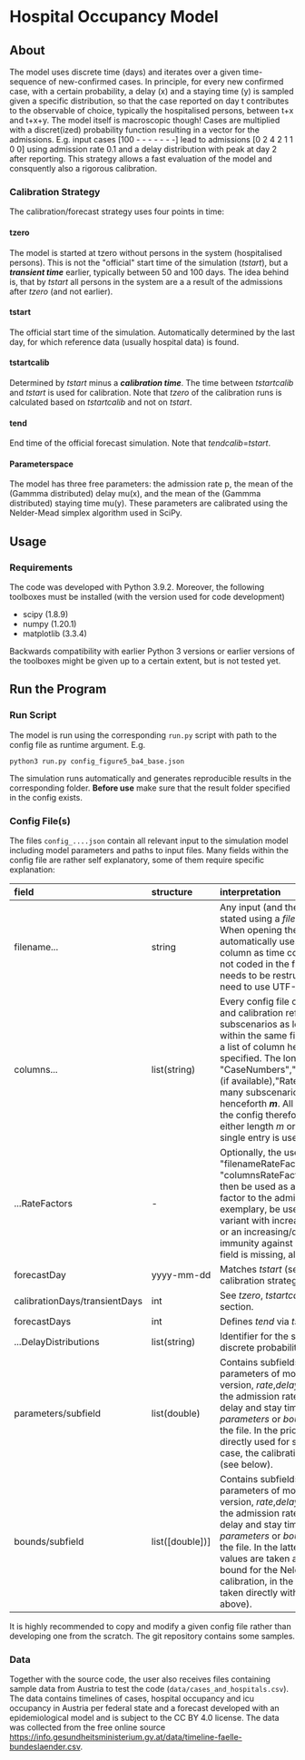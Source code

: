 # Hospital Occupancy Model 
## About
The model uses discrete time (days) and iterates over a given time-sequence of new-confirmed cases. In principle, for every new confirmed case, with a certain probability, a delay (x) and a staying time (y) is sampled given a specific distribution, so that the case reported on day t contributes to the observable of choice, typically the hospitalised persons, between t+x and t+x+y. The model itself is macroscopic though! Cases are multiplied with a discret(ized) probability function resulting in a vector for the admissions.
E.g. input cases [100 - - - - - - -] lead to admissions [0 2 4 2 1 1 0 0] using admission rate 0.1 and a delay distribution with peak at day 2 after reporting. This strategy allows a fast evaluation of the model and consquently also a rigorous calibration.

### Calibration Strategy 
The calibration/forecast strategy uses four points in time:
#### tzero
The model is started at tzero without persons in the system (hospitalised persons). This is not the "official" start time of the simulation (*tstart*), but a ***transient time*** earlier, typically between 50 and 100 days. The idea behind is, that by *tstart* all persons in the system are a a result of the admissions after *tzero* (and not earlier).
#### tstart
The official start time of the simulation. Automatically determined by the last day, for which reference data (usually hospital data) is found.
#### tstartcalib
Determined by *tstart* minus a ***calibration time***. The time between *tstartcalib* and *tstart* is used for calibration. Note that *tzero* of the calibration runs is calculated based on *tstartcalib* and not on *tstart*.
#### tend
End time of the official forecast simulation. Note that *tendcalib*=*tstart*. 
#### Parameterspace
The model has three free parameters: the admission rate p, the mean of the (Gammma distributed) delay mu(x), and the mean of the (Gammma distributed) staying time mu(y). These parameters are calibrated using the Nelder-Mead simplex algorithm used in SciPy. 

## Usage
### Requirements
The code was developed with Python 3.9.2. Moreover, the following toolboxes must be installed (with the version used for code development)

- scipy (1.8.9)
- numpy (1.20.1)
- matplotlib (3.3.4)

Backwards compatibility with earlier Python 3 versions or earlier versions of the toolboxes might be given up to a certain extent, but is not tested yet.

## Run the Program
### Run Script
The model is run using the corresponding `run.py` script with path to the config file as runtime argument. E.g.
```
python3 run.py config_figure5_ba4_base.json
```
The simulation runs automatically and generates reproducible results in the corresponding folder.
**Before use** make sure that the result folder specified in the config exists.
### Config File(s)
The files `config_....json` contain all relevant input to the simulation model including model parameters and paths to input files. Many fields within the config file are rather self explanatory, some of them require specific explanation:

| field | structure | interpretation |
| :--- | :--- | :------------ |
| filename... | string | Any input (and the calibration reference) is stated using a *filename* / *columns* tuple. When opening the file the model automatically uses and parses the first column as time column. Hence, if time is not coded in the first column, the file needs to be restructured. Also the files need to use UTF-8 encoding. |
| columns... | list(string) | Every config file can use multiple inputs and calibration references as subscenarios as long as they are saved within the same file. To make this possible, a list of column headers needs to be specified. The longest input list among "CaseNumbers","Hospitalized","Forecast",(if available),"RateFactors" decides how many subscenarios will be run, say, henceforth ***m***. All the *columns...* fields of the config therefore need to be lists with either length *m* or *1*. In the latter case, the single entry is used for all scenarios. |
| ...RateFactors | - | Optionally, the user can specifiy a "filenameRateFactors" and "columnsRateFactors". The time series will then be used as a time dependent scaling factor to the admission rate. This can, exemplary, be used to integrade a new variant with increased/reduced virulence or an increasing/decreasing level of immunity against severe disease. If the field is missing, all factors are 1.0. |
| forecastDay | yyyy-mm-dd | Matches *tstart* (see description of the calibration strategy above) |
| calibrationDays/transientDays | int | See *tzero*, *tstartcalib* and *tstart* in the first section. |
| forecastDays | int | Defines *tend* via *tstart+forecastDays* |
| ...DelayDistributions | list(string) | Identifier for the shape used to create the discrete probability distributions. |
| parameters/subfield | list(double) | Contains subfields according to the (free) parameters of model. In the given model version, *rate*,*delay* and *stay* standing for the admission rate and average admission delay and stay times are used. Either *parameters* or *bounds* must be present in the file. In the prior case, the values are directly used for simulation, in the latter case, the calibration process is triggered (see below). |
| bounds/subfield | list(\[double\])] | Contains subfields according to the (free) parameters of model. In the given model version, *rate*,*delay* and *stay* standing for the admission rate and average admission delay and stay times are used. Either *parameters* or *bounds* must be present in the file. In the latter case, the specified values are taken as lower and upper bound for the Nelder-Mead method in the calibration, in the prior case the values are taken directly without calibration (see above).|
It is highly recommended to copy and modify a given config file rather than developing one from the scratch. The git repository contains some samples.

### Data
Together with the source code, the user also receives files containing sample data from Austria to test the code (`data/cases_and_hospitals.csv`). The data contains timelines of cases, hospital occupancy and icu occupancy in Austria per federal state and a forecast developed with an epidemiological model and is subject to the CC BY 4.0 license. The data was collected from the free online source https://info.gesundheitsministerium.gv.at/data/timeline-faelle-bundeslaender.csv. 
